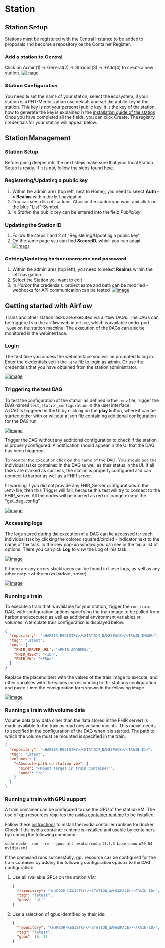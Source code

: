 # Station 
## Station Setup
Stations must be registered with the Central Instance to be added to proposals and become a repository on the Container Register.

### Add a station to Central
Click on Admin(1) -> General(2) -> Stations(3) -> +Add(4) to create a new station. 
[![image](/images/ui_images/add_station_central.png)](/images/ui_images/add_station_central.png)

### Station Configuration

You need to set the name of your station, select the ecosystem, if your station is a PHT-Medic station use default and set the public key of the station. 
This key is not your personal public key, it is the key of the station, how to generate the key is explained in the [installation guide of the station](/guide/installation/station/installation#i-don-t-have-a-private-key).
Once you have completed all the fields, you can click Create. The registry credentials for your station will appear below.

## Station Management
### Station Setup
Before going deeper into the next steps make sure that your local Station Setup is ready. If it is not, follow the steps
found [here](/guide/installation/station/installation).

### Registering/Updating a public key
1. Within the admin area (top left, next to Home), you need to select **Auth -> Realms** within the left navigation.
2. You can see a list of stations. Choose the station you want and click on the blue "List"-Symbol.
3. In *Station* the public key can be entered into the field *PublicKey*.

### Updating the Station ID
1. Follow the steps 1 and 2 of "Registering/Updating a public key"
2. On the same page you can find **SecureID**, which you can adapt.
   [![image](/images/ui_images/pk_station.png)](/images/ui_images/pk_station.png)

### Setting/Updating harbor username and password
1. Within the admin area (top left), you need to select **Realms** within the left navigation.
2. Select the Station you want to edit
3. In *Harbor* the credentials, project name and path can be modified - webhooks for API communication can be tested.
   [![image](/images/ui_images/harbor_station.png)](/images/ui_images/harbor_station.png)

## Getting started with Airflow

Trains and other station tasks are executed via airflow DAGs. The DAGs can be triggered via the airflow web interface,
which is available under port ```:8080``` on the station machine. The execution of the DAGs can also be monitored in the
webinterface.

### Login

The first time you access the webinterface you will be prompted to log in. Enter the credentials set in the `.env` file
to login as admin. Or use the credentials that you have obtained from the station administrator.

[![image](/images/station_images/airflow_login.png)](/images/station_images/airflow_login.png)

### Triggering the test DAG

To test the configuration of the station as defined in the `.env` file, trigger the DAG
named `test_station_configuration`
in the user interface.  
A DAG is triggered in the UI by clicking on the **play** button, where it can be started either with or without a json
file containing additional configuration for the DAG run.

[![image](/images/station_images/airflow_ui.png)](/images/station_images/airflow_ui.png)

Trigger the DAG without any additional configuration to check if the station is properly configured. A notification
should appear in the UI that the DAG has been triggered.

To monitor the execution click on the name of the DAG. You should see the individual tasks contained in the DAG as well
as their status in the UI. If all tasks are marked as success, the station is properly configured and can connect to
harbor as well as a FHIR server.

!!! warning
    If you did not provide any FHIR_Server configurations in the .env-file, then this Trigger will fail, because this test will try to connect to the FHIR_server. All the nodes will be marked as red or orange except the "get_dag_config"

[![image](/images/station_images/test_config_dag.png)](/images/station_images/test_config_dag.png)

### Accessing logs

The logs stored during the execution of a DAG can be accessed for each individual task by clicking the
colored,squared/circled - indicator next to the name of the task. In the new pop-up window you can see in the top a list
of options. There you can pick **Log** to view the Log of this task.

[![image](/images/station_images/task_logs.png)](/images/station_images/task_logs.png)

If there are any errors stacktraces can be found in these logs, as well as any other output of the tasks (stdout,
stderr)

[![image](/images/station_images/task_log_details.png)](/images/station_images/task_log_details.png)

### Running a train

To execute a train that is available for your station, trigger the `run_train` DAG, with configuration options
specifying the train image to be pulled from harbor and executed as well as additional environment variables or volumes.
A template train configuration is displayed below.

```json
{
  "repository": "<HARBOR-REGISTRY>/<STATION_NAMESPACE>/<TRAIN-IMAGE>",
  "tag": "latest",
  "env": {
    "FHIR_SERVER_URL": "<FHIR-ADDRESS>",
    "FHIR_USER": "<ID>",
    "FHIR_PW": "<PSW>"
  }
}
```

Replace the placeholders with the values of the train image to execute, and other variables with the values
corresponding to the stations configuration and paste it into the configuration form shown in the following image.

[![image](/images/station_images/trigger_run_train.png)](/images/station_images/trigger_run_train.png)

### Running a train with volume data

Volume data (any data other than the data stored in the FHIR server) is made available to the train as read only volume
mounts. This mount needs to specified in the configuration of the DAG when it is started.
The path to which the volume must be mounted is specified in the train.

```json
{
  "repository": "<HARBOR-REGISTRY>/<STATION_NAMESPACE>/<TRAIN-ID>",
  "tag": "latest",
  "volumes": {
    "<Absolute path on station vm>": {
      "bind": "<Mount target in train container>",
      "mode": "ro"
    }
  }
}
```

### Running a train with GPU support

A train container can be configured to use the GPU of the station VM. The use of gpu resources requires the [nvidia
container runtime](https://github.com/NVIDIA/nvidia-docker) to be installed.

Follow these [instructions](https://docs.nvidia.com/datacenter/cloud-native/container-toolkit/install-guide.html#docker)
to install the nvidia container runtime for docker.
Check if the nvidia container runtime is installed and usable by containers by running the following command:

```shell
sudo docker run --rm --gpus all nvidia/cuda:11.0.3-base-ubuntu20.04 nvidia-smi
```

If the command runs successfully, gpu resource can be configured for the train container by adding the following
configuration options to the DAG configuration:

1. Use all available GPUs on the station VM:
    ```json
    {
      "repository": "<HARBOR-REGISTRY>/<STATION_NAMESPACE>/<TRAIN-ID>",
      "tag": "latest",
      "gpus": "all"
    }
    ```
   
2. Use a selection of gpus identified by their ids:
    ```json
    {
      "repository": "<HARBOR-REGISTRY>/<STATION_NAMESPACE>/<TRAIN-ID>",
      "tag": "latest",
      "gpus": [0, 1]
    }
    ```



















